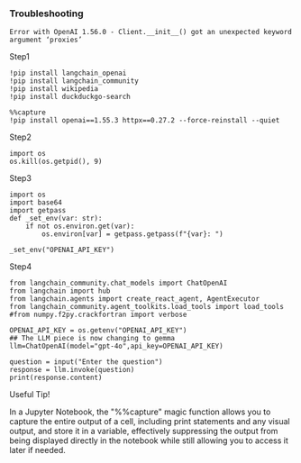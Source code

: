 ### Troubleshooting
    Error with OpenAI 1.56.0 - Client.__init__() got an unexpected keyword argument ‘proxies’

Step1
```
!pip install langchain_openai
!pip install langchain_community
!pip install wikipedia
!pip install duckduckgo-search
```

```
%%capture
!pip install openai==1.55.3 httpx==0.27.2 --force-reinstall --quiet
```

Step2
```
import os
os.kill(os.getpid(), 9)
```

Step3
```
import os
import base64
import getpass
def _set_env(var: str):
    if not os.environ.get(var):
        os.environ[var] = getpass.getpass(f"{var}: ")

_set_env("OPENAI_API_KEY")
```

Step4
```
from langchain_community.chat_models import ChatOpenAI
from langchain import hub
from langchain.agents import create_react_agent, AgentExecutor
from langchain_community.agent_toolkits.load_tools import load_tools
#from numpy.f2py.crackfortran import verbose

OPENAI_API_KEY = os.getenv("OPENAI_API_KEY")
## The LLM piece is now changing to gemma
llm=ChatOpenAI(model="gpt-4o",api_key=OPENAI_API_KEY)

question = input("Enter the question")
response = llm.invoke(question)
print(response.content)

```


Useful Tip!

In a Jupyter Notebook, the "%%capture" magic function allows you to capture the entire output of a cell, including print statements and any visual output, and store it in a variable, effectively suppressing the output from being displayed directly in the notebook while still allowing you to access it later if needed.

